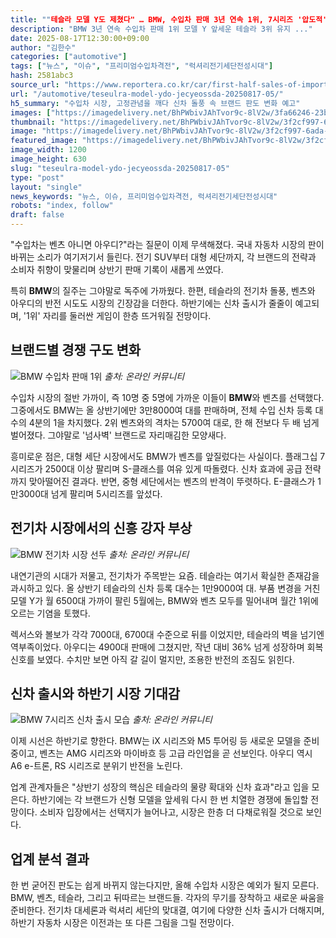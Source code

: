 ```yaml
---
title: ""테슬라 모델 Y도 제쳤다" … BMW, 수입차 판매 3년 연속 1위, 7시리즈 '압도적'"
description: "BMW 3년 연속 수입차 판매 1위 모델 Y 앞세운 테슬라 3위 유지 ..."
date: 2025-08-17T12:30:00+09:00
author: "김한수"
categories: ["automotive"]
tags: ["뉴스", "이슈", "프리미엄수입차격전", "럭셔리전기세단전성시대"]
hash: 2581abc3
source_url: "https://www.reportera.co.kr/car/first-half-sales-of-imported-cars/"
url: "/automotive/teseulra-model-ydo-jecyeossda-20250817-05/"
h5_summary: "수입차 시장, 고정관념을 깨다 신차 돌풍 속 브랜드 판도 변화 예고"
images: ["https://imagedelivery.net/BhPWbivJAhTvor9c-8lV2w/3fa66246-23b4-45d8-7338-ed7a890c2d00/public", "https://imagedelivery.net/BhPWbivJAhTvor9c-8lV2w/3f2cf997-6ada-43a9-856c-b014ea173e00/public", "https://imagedelivery.net/BhPWbivJAhTvor9c-8lV2w/7ba4526d-9585-456c-a485-17a152a89900/public", "https://imagedelivery.net/BhPWbivJAhTvor9c-8lV2w/7db3440d-776a-4b52-da36-f1e524cf7100/public"]
thumbnail: "https://imagedelivery.net/BhPWbivJAhTvor9c-8lV2w/3f2cf997-6ada-43a9-856c-b014ea173e00/public"
image: "https://imagedelivery.net/BhPWbivJAhTvor9c-8lV2w/3f2cf997-6ada-43a9-856c-b014ea173e00/public"
featured_image: "https://imagedelivery.net/BhPWbivJAhTvor9c-8lV2w/3f2cf997-6ada-43a9-856c-b014ea173e00/public"
image_width: 1200
image_height: 630
slug: "teseulra-model-ydo-jecyeossda-20250817-05"
type: "post"
layout: "single"
news_keywords: "뉴스, 이슈, 프리미엄수입차격전, 럭셔리전기세단전성시대"
robots: "index, follow"
draft: false
---
```


"수입차는 벤츠 아니면 아우디?"라는 질문이 이제 무색해졌다. 국내 자동차 시장의 판이 바뀌는 소리가 여기저기서 들린다. 전기 SUV부터 대형 세단까지, 각 브랜드의 전략과 소비자 취향이 맞물리며 상반기 판매 기록이 새롭게 쓰였다.

특히 **BMW**의 질주는 그야말로 독주에 가까웠다. 한편, 테슬라의 전기차 돌풍, 벤츠와 아우디의 반전 시도도 시장의 긴장감을 더한다. 하반기에는 신차 출시가 줄줄이 예고되며, '1위' 자리를 둘러싼 게임이 한층 뜨거워질 전망이다.

## 브랜드별 경쟁 구도 변화

![BMW 수입차 판매 1위](https://imagedelivery.net/BhPWbivJAhTvor9c-8lV2w/3fa66246-23b4-45d8-7338-ed7a890c2d00/public)
*출처: 온라인 커뮤니티*


수입차 시장의 절반 가까이, 즉 10명 중 5명에 가까운 이들이 **BMW**와 벤츠를 선택했다. 그중에서도 BMW는 올 상반기에만 3만8000여 대를 판매하며, 전체 수입 신차 등록 대수의 4분의 1을 차지했다. 2위 벤츠와의 격차는 5700여 대로, 한 해 전보다 두 배 넘게 벌어졌다. 그야말로 '넘사벽' 브랜드로 자리매김한 모양새다.

흥미로운 점은, 대형 세단 시장에서도 BMW가 벤츠를 앞질렀다는 사실이다. 플래그십 7시리즈가 2500대 이상 팔리며 S-클래스를 여유 있게 따돌렸다. 신차 효과에 공급 전략까지 맞아떨어진 결과다. 반면, 중형 세단에서는 벤츠의 반격이 뚜렷하다. E-클래스가 1만3000대 넘게 팔리며 5시리즈를 앞섰다.

## 전기차 시장에서의 신흥 강자 부상

![BMW 전기차 시장 선두](https://imagedelivery.net/BhPWbivJAhTvor9c-8lV2w/7db3440d-776a-4b52-da36-f1e524cf7100/public)
*출처: 온라인 커뮤니티*


내연기관의 시대가 저물고, 전기차가 주목받는 요즘. 테슬라는 여기서 확실한 존재감을 과시하고 있다. 올 상반기 테슬라의 신차 등록 대수는 1만9000여 대. 부품 변경을 거친 모델 Y가 월 6500대 가까이 팔린 5월에는, BMW와 벤츠 모두를 밀어내며 월간 1위에 오르는 기염을 토했다.

렉서스와 볼보가 각각 7000대, 6700대 수준으로 뒤를 이었지만, 테슬라의 벽을 넘기엔 역부족이었다. 아우디는 4900대 판매에 그쳤지만, 작년 대비 36% 넘게 성장하며 회복 신호를 보였다. 수치만 보면 아직 갈 길이 멀지만, 조용한 반전의 조짐도 읽힌다.

## 신차 출시와 하반기 시장 기대감

![BMW 7시리즈 신차 출시 모습](https://imagedelivery.net/BhPWbivJAhTvor9c-8lV2w/7ba4526d-9585-456c-a485-17a152a89900/public)
*출처: 온라인 커뮤니티*


이제 시선은 하반기로 향한다. BMW는 iX 시리즈와 M5 투어링 등 새로운 모델을 준비 중이고, 벤츠는 AMG 시리즈와 마이바흐 등 고급 라인업을 곧 선보인다. 아우디 역시 A6 e-트론, RS 시리즈로 분위기 반전을 노린다.

업계 관계자들은 "상반기 성장의 핵심은 테슬라의 물량 확대와 신차 효과"라고 입을 모은다. 하반기에는 각 브랜드가 신형 모델을 앞세워 다시 한 번 치열한 경쟁에 돌입할 전망이다. 소비자 입장에서는 선택지가 늘어나고, 시장은 한층 더 다채로워질 것으로 보인다.

## 업계 분석 결과

한 번 굳어진 판도는 쉽게 바뀌지 않는다지만, 올해 수입차 시장은 예외가 될지 모른다. BMW, 벤츠, 테슬라, 그리고 뒤따르는 브랜드들. 각자의 무기를 장착하고 새로운 싸움을 준비한다. 전기차 대세론과 럭셔리 세단의 맞대결, 여기에 다양한 신차 출시가 더해지며, 하반기 자동차 시장은 이전과는 또 다른 그림을 그릴 전망이다.
